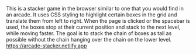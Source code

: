This is a stacker game in the browser similar to one that you would find in an arcade. It uses CSS styling to highlight certain boxes in the grid and translate them from left to right. When the page is clicked or the spacebar is used, the boxes stop at their current position and stack to the next level, while moving faster. The goal is to stack the chain of boxes as tall as possible without the chain hanging over the chain on the lower level.
https://arcade-stacker.netlify.app
